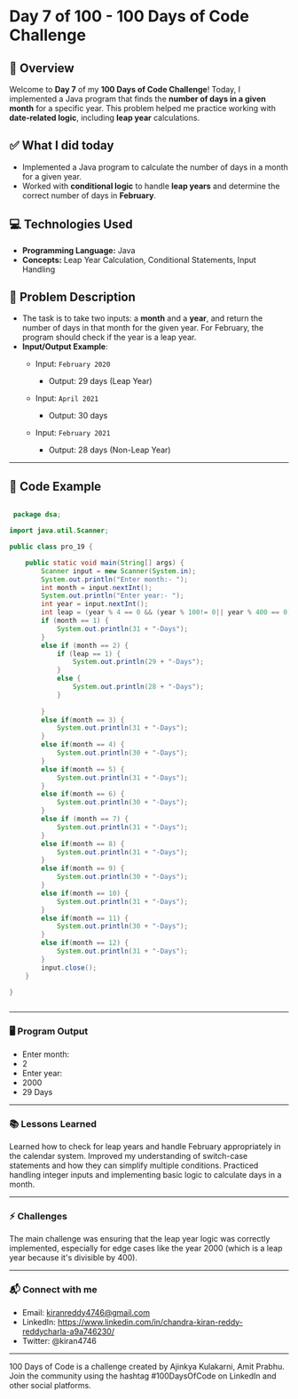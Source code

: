 # Day 7 of 100 - 100 Days of Code Challenge

## 📝 Overview
Welcome to **Day 7** of my **100 Days of Code Challenge**! Today, I implemented a Java program that finds the **number of days in a given month** for a specific year. This problem helped me practice working with **date-related logic**, including **leap year** calculations.

## ✅ What I did today
- Implemented a Java program to calculate the number of days in a month for a given year.
- Worked with **conditional logic** to handle **leap years** and determine the correct number of days in **February**.

## 💻 Technologies Used
- **Programming Language:** Java
- **Concepts:** Leap Year Calculation, Conditional Statements, Input Handling

## 📖 Problem Description
- The task is to take two inputs: a **month** and a **year**, and return the number of days in that month for the given year. For February, the program should check if the year is a leap year.
- **Input/Output Example**:
  - Input: `February 2020`
    - Output: 29 days (Leap Year)
  
  - Input: `April 2021`
    - Output: 30 days
  
  - Input: `February 2021`
    - Output: 28 days (Non-Leap Year)

---

## 📝 Code Example

```java

 package dsa;

import java.util.Scanner;

public class pro_19 {

	public static void main(String[] args) {
		Scanner input = new Scanner(System.in);
		System.out.println("Enter month:- ");
		int month = input.nextInt();
		System.out.println("Enter year:- ");
		int year = input.nextInt();
		int leap = (year % 4 == 0 && (year % 100!= 0|| year % 400 == 0))?1:0;
		if (month == 1) {
			System.out.println(31 + "-Days");
		}
		else if (month == 2) {
			if (leap == 1) {
				System.out.println(29 + "-Days");
			}
			else {
				System.out.println(28 + "-Days");
			}
			
		}
		else if(month == 3) {
			System.out.println(31 + "-Days");
		}
		else if(month == 4) {
			System.out.println(30 + "-Days");
		}
		else if(month == 5) {
			System.out.println(31 + "-Days");
		}
		else if(month == 6) {
			System.out.println(30 + "-Days");
		}
		else if (month == 7) {
			System.out.println(31 + "-Days");
		}
		else if(month == 8) {
			System.out.println(31 + "-Days");
		}
		else if(month == 9) {
			System.out.println(30 + "-Days");
		}
		else if(month == 10) {
			System.out.println(31 + "-Days");
		}
		else if(month == 11) {
			System.out.println(30 + "-Days");
		}
		else if(month == 12) {
			System.out.println(31 + "-Days");
		}
		input.close();
	}

}



```
---

### 🖥️ Program Output

- Enter month: 
- 2
- Enter year: 
- 2000
- 29 Days



---

### 📚 Lessons Learned
Learned how to check for leap years and handle February appropriately in the calendar system.
Improved my understanding of switch-case statements and how they can simplify multiple conditions.
Practiced handling integer inputs and implementing basic logic to calculate days in a month.

---

### ⚡ Challenges
The main challenge was ensuring that the leap year logic was correctly implemented, especially for edge cases like the year 2000 (which is a leap year because it's divisible by 400).

---

### 📬 Connect with me
- Email: kiranreddy4746@gmail.com
- LinkedIn: https://www.linkedin.com/in/chandra-kiran-reddy-reddycharla-a9a746230/
- Twitter: @kiran4746

---

100 Days of Code is a challenge created by Ajinkya Kulakarni, Amit Prabhu. Join the community using the hashtag #100DaysOfCode on LinkedIn and other social platforms.
